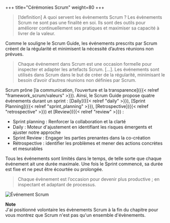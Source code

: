 +++
title="Cérémonies Scrum"
weight=80
+++

> [!definition] A quoi servent les évènements Scrum ?
> Les évènements Scrum ne sont pas une finalité en soi. Ils sont des outils pour améliorer continuellement ses pratiques et maximiser sa capacité à livrer de la valeur.

Comme le souligne le Scrum Guide, les événements prescrits par Scrum créent de la régularité et minimisent la nécessité d’autres réunions non prévues.

> Chaque événement dans Scrum est une occasion formelle pour inspecter et adapter les artefacts Scrum. [...]. Les événements sont utilisés dans Scrum dans le but de créer de la régularité, minimisant le besoin d’avoir d’autres réunions non définies par Scrum.

Scrum prône [la communication, l’ouverture et la transparence]({{< relref "framework_scrum/valeurs" >}}). Ainsi, le Scrum Guide propose
quatre évènements durant un sprint : [Daily]({{< relref "daily" >}}), [Sprint Planning]({{< relref "sprint_planning" >}}), [Retrospective]({{< relref "retrospective" >}}) et [Review]({{< relref "review" >}}) :
- Sprint planning : Renforcer la collaboration et la clarté
- Daily : Moteur d'ajustement en identifiant les risques émergents et ajuster notre approche
- Sprint Review : Engager les parties prenantes dans la co-création
- Rétrospective : identifier les problèmes et mener des actions concrètes et mesurables

Tous les événements sont limités dans le temps, de telle sorte que chaque événement ait une
durée maximale. Une fois le Sprint commencé, sa durée est fixe et ne peut être écourtée ou
prolongée.

> Chaque évènement est l’occasion pour devenir plus productive ; en inspectant et adaptant
de processus.

![Événement Scrum](scrum_events.png)

**Note**  
J'ai positionné volontaire les évènements Scrum à la fin du chapitre pour vous montrez que Scrum n'est pas qu'un ensemble d'évènements.

